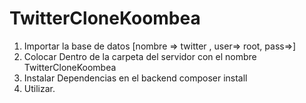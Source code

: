 # TwitterCloneKoombea
1) Importar la base de datos [nombre => twitter , user=> root, pass=>]
2) Colocar Dentro de la carpeta del servidor con el nombre TwitterCloneKoombea
3) Instalar Dependencias en el backend composer install
4) Utilizar.